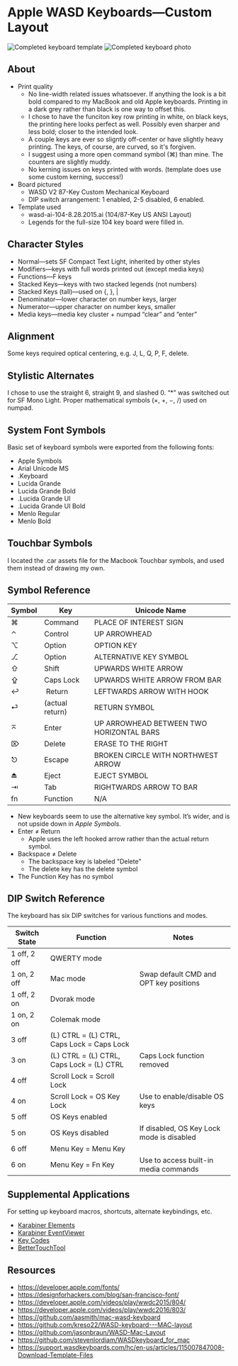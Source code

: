 # Apple WASD Keyboards—Custom Layout

![Completed keyboard template](https://raw.githubusercontent.com/KarlPiper/apple-wasd-keyboards/master/Preview.png)
![Completed keyboard photo](https://raw.githubusercontent.com/KarlPiper/apple-wasd-keyboards/master/Final%20Product%204.png)

## About

* Print quality
  * No line-width related issues whatsoever. If anything the look is a bit bold compared to my MacBook and old Apple keyboards. Printing in a dark grey rather than black is one way to offset this.
  * I chose to have the funciton key row printing in white, on black keys, the printing here looks perfect as well. Possibly even sharper and less bold; closer to the intended look.
  * A couple keys are ever so sligntly off-center or have slightly heavy printing. The keys, of course, are curved, so it's forgiven.
  * I suggest using a more open command symbol (⌘) than mine. The counters are slightly muddy.
  * No kerning issues on keys printed with words. (template does use some custom kerning, success!)
* Board pictured
  * WASD V2 87-Key Custom Mechanical Keyboard
  * DIP switch arrangement: 1 enabled, 2-5 disabled, 6 enabled.
* Template used
  * wasd-ai-104-8.28.2015.ai (104/87-Key US ANSI Layout)
  * Legends for the full-size 104 key board were filled in.

## Character Styles

* Normal—sets SF Compact Text Light, inherited by other styles
* Modifiers—keys with full words printed out (except media keys)
* Functions—F keys
* Stacked Keys—keys with two stacked legends (not numbers)
* Stacked Keys (tall)—used on {, }, |
* Denominator—lower character on number keys, larger
* Numerator—upper character on number keys, smaller
* Media keys—media key cluster + numpad “clear” and “enter”

## Alignment

Some keys required optical centering, e.g. J, L, Q, P, F, delete.

## Stylistic Alternates

I chose to use the straight 6, straight 9, and slashed 0.
“*” was switched out for SF Mono Light.
Proper mathematical symbols (×, +, −, /) used on numpad.

## System Font Symbols

Basic set of keyboard symbols were exported from the following fonts:

* Apple Symbols
* Arial Unicode MS
* .Keyboard
* Lucida Grande
* Lucida Grande Bold
* .Lucida Grande UI
* .Lucida Grande UI Bold
* Menlo Regular
* Menlo Bold

## Touchbar Symbols

I located the .car assets file for the Macbook Touchbar symbols, and used them instead of drawing my own.

## Symbol Reference

Symbol | Key | Unicode Name
------ | ---- | ---
⌘      | Command | PLACE OF INTEREST SIGN
⌃      | Control | UP ARROWHEAD
⌥      | Option | OPTION KEY
⎇      | Option |ALTERNATIVE KEY SYMBOL
⇧      | Shift | UPWARDS WHITE ARROW
⇪      | Caps Lock | UPWARDS WHITE ARROW FROM BAR
↩      |︎ Return | LEFTWARDS ARROW WITH HOOK
⏎      | (actual return) | RETURN SYMBOL
⌅      | Enter | UP ARROWHEAD BETWEEN TWO HORIZONTAL BARS
⌦      | Delete | ERASE TO THE RIGHT
⎋      | Escape | BROKEN CIRCLE WITH NORTHWEST ARROW
⏏      | Eject | EJECT SYMBOL
⇥      | Tab | RIGHTWARDS ARROW TO BAR
fn     | Function | N/A

* New keyboards seem to use the alternative key symbol. It’s wider, and is not upside down in *Apple Symbols*.
* Enter ≠ Return
	* Apple uses the left hooked arrow rather than the actual return symbol.
* Backspace ≠ Delete
	* The backspace key is labeled "Delete"
	* The delete key has the delete symbol
* The Function Key has no symbol

## DIP Switch Reference

The keyboard has six DIP switches for various functions and modes.

Switch State | Function | Notes
------ | ---- | ---
1 off, 2 off | QWERTY mode
1 on, 2 off | Mac mode | Swap default CMD and OPT key positions
1 off, 2 on | Dvorak mode
1 on, 2 on | Colemak mode
3 off | (L) CTRL = (L) CTRL, Caps Lock = Caps Lock
3 on | (L) CTRL = (L) CTRL, Caps Lock = (L) CTRL | Caps Lock function removed
4 off | Scroll Lock = Scroll Lock
4 on | Scroll Lock = OS Key Lock | Use to enable/disable OS keys
5 off | OS Keys enabled
5 on | OS Keys disabled | If disabled, OS Key Lock mode is disabled
6 off | Menu Key = Menu Key
6 on | Menu Key = Fn Key | Use to access built-in media commands

## Supplemental Applications

For setting up keyboard macros, shortcuts, alternate keybindings, etc.

- [Karabiner Elements](https://pqrs.org/osx/karabiner/)
- [Karabiner EventViewer](https://pqrs.org/osx/karabiner/document.html#eventviewer)
- [Key Codes](https://manytricks.com/keycodes/)
- [BetterTouchTool](https://folivora.ai/downloads)

## Resources

- https://developer.apple.com/fonts/
- https://designforhackers.com/blog/san-francisco-font/
- https://developer.apple.com/videos/play/wwdc2015/804/
- https://developer.apple.com/videos/play/wwdc2016/803/
- https://github.com/aasmith/mac-wasd-keyboard
- https://github.com/kreso22/WASD-keyboard---MAC-layout
- https://github.com/jasonbraun/WASD-Mac-Layout
- https://github.com/stevenlordiam/WASDkeyboard_for_mac
- https://support.wasdkeyboards.com/hc/en-us/articles/115007847008-Download-Template-Files
